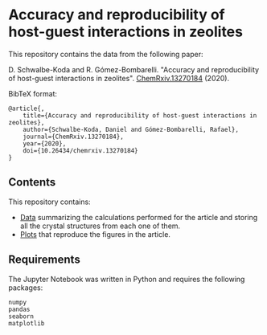 # Accuracy and reproducibility of host-guest interactions in zeolites

This repository contains the data from the following paper:

D. Schwalbe-Koda and R. Gómez-Bombarelli. "Accuracy and reproducibility of host-guest interactions in zeolites". [ChemRxiv.13270184](https://doi.org/10.26434/chemrxiv.13270184) (2020).

BibTeX format:
```
@article{,
    title={Accuracy and reproducibility of host-guest interactions in zeolites},
    author={Schwalbe-Koda, Daniel and Gómez-Bombarelli, Rafael},
    journal={ChemRxiv.13270184},
    year={2020},
    doi={10.26434/chemrxiv.13270184}
}
```

## Contents

This repository contains:

* [Data](data/) summarizing the calculations performed for the article and storing all the crystal structures from each one of them.
* [Plots](plots.ipynb) that reproduce the figures in the article.

## Requirements

The Jupyter Notebook was written in Python and requires the following packages:

```
numpy
pandas
seaborn
matplotlib
```
